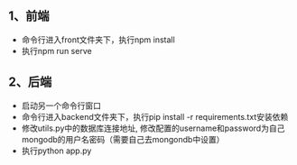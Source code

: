 ## 1、前端
- 命令行进入front文件夹下，执行npm install
- 执行npm run serve

## 2、后端
- 启动另一个命令行窗口
- 命令行进入backend文件夹下，执行pip install -r requirements.txt安装依赖
- 修改utils.py中的数据库连接地址, 修改配置的username和password为自己mongodb的用户名密码（需要自己去mongondb中设置）
- 执行python app.py
